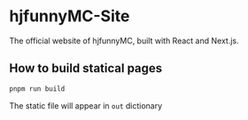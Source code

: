# hjfunnyMC-Site

The official website of hjfunnyMC, built with React and Next.js.

## How to build statical pages

```bash
pnpm run build
```

The static file will appear in `out` dictionary  
